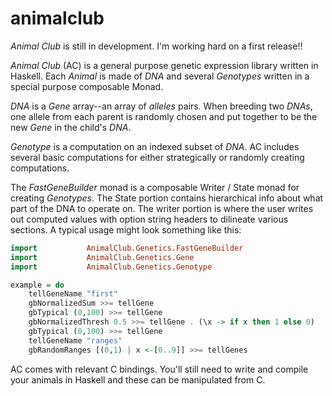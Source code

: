 # animalclub

*Animal Club* is still in development. I'm working hard on a first release!!

*Animal Club* (AC) is a general purpose genetic expression library written in Haskell. Each *Animal* is made of *DNA* and several *Genotypes* written in a special purpose composable Monad. 

*DNA* is a *Gene* array--an array of *alleles* pairs. When breeding two *DNAs*, one allele from each parent is randomly chosen and put together to be the new *Gene* in the child's *DNA*.

*Genotype* is a computation on an indexed subset of *DNA*. AC includes several basic computations for either strategically or randomly creating computations.

The *FastGeneBuilder* monad is a composable Writer / State monad for creating *Genotypes*. The State portion contains hierarchical info about what part of the DNA to operate on. The writer portion is where the user writes out computed values with option string headers to dilineate various sections. A typical usage might look something like this:

```haskell
import           AnimalClub.Genetics.FastGeneBuilder
import           AnimalClub.Genetics.Gene
import           AnimalClub.Genetics.Genotype

example = do
    tellGeneName "first"
    gbNormalizedSum >>= tellGene
    gbTypical (0,100) >>= tellGene
    gbNormalizedThresh 0.5 >>= tellGene . (\x -> if x then 1 else 0)
    gbTypical (0,100) >>= tellGene
    tellGeneName "ranges"
    gbRandomRanges [(0,1) | x <-[0..9]] >>= tellGenes
```

AC comes with relevant C bindings. You'll still need to write and compile your animals in Haskell and these can be manipulated from C.